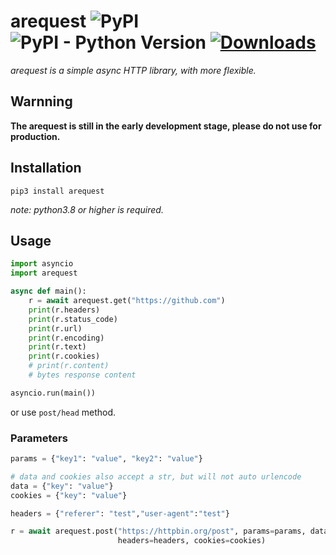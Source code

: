 # arequest ![PyPI](https://img.shields.io/pypi/v/arequest) ![PyPI - Python Version](https://img.shields.io/pypi/pyversions/arequest) [![Downloads](https://pepy.tech/badge/arequest)](https://pepy.tech/project/arequest)
_arequest is a simple async HTTP library, with more flexible._  
  
## Warnning
**The arequest is still in the early development stage, please do not use for production.**

## Installation
`pip3 install arequest`  
  
*note: python3.8 or higher is required.*  
  
## Usage
``` python
import asyncio
import arequest

async def main():
    r = await arequest.get("https://github.com")
    print(r.headers)
    print(r.status_code)
    print(r.url)
    print(r.encoding)
    print(r.text)
    print(r.cookies)
    # print(r.content)
    # bytes response content

asyncio.run(main())
```
or use `post/head` method.

### Parameters
``` python
params = {"key1": "value", "key2": "value"}

# data and cookies also accept a str, but will not auto urlencode
data = {"key": "value"}
cookies = {"key": "value"}

headers = {"referer": "test","user-agent":"test"}

r = await arequest.post("https://httpbin.org/post", params=params, data=data,
                        headers=headers, cookies=cookies)

```
  
  
  



